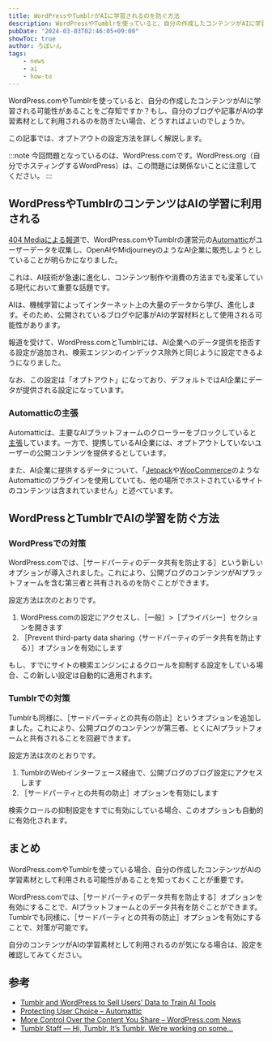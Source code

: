 ```yaml
---
title: WordPressやTumblrがAIに学習されるのを防ぐ方法
description: WordPressやTumblrを使っていると、自分の作成したコンテンツがAIに学習される可能性があることをご存知ですか？もし、自分のブログや記事がAIの学習素材として利用されるのを防ぎたい場合、どうすればよいのでしょうか。この記事では、オプトアウトの設定方法を詳しく解説します。
pubDate: "2024-03-03T02:46:05+09:00"
showToc: true
author: ろぼいん
tags:
    - news
    - ai
    - how-to
---
```


WordPress.comやTumblrを使っていると、自分の作成したコンテンツがAIに学習される可能性があることをご存知ですか？もし、自分のブログや記事がAIの学習素材として利用されるのを防ぎたい場合、どうすればよいのでしょうか。

この記事では、オプトアウトの設定方法を詳しく解説します。

:::note
今回問題となっているのは、WordPress.comです。WordPress.org（自分でホスティングするWordPress）は、この問題には関係ないことに注意してください。
:::

## WordPressやTumblrのコンテンツはAIの学習に利用される

[404 Mediaによる報道](https://www.404media.co/tumblr-and-wordpress-to-sell-users-data-to-train-ai-tools/)で、WordPress.comやTumblrの運営元の[Automattic](https://automattic.com/)がユーザーデータを収集し、OpenAIやMidjourneyのようなAI企業に販売しようとしていることが明らかになりました。

これは、AI技術が急速に進化し、コンテンツ制作や消費の方法までも変革している現代において重要な話題です。

AIは、機械学習によってインターネット上の大量のデータから学び、進化します。そのため、公開されているブログや記事がAIの学習材料として使用される可能性があります。

報道を受けて、WordPress.comとTumblrには、AI企業へのデータ提供を拒否する設定が追加され、検索エンジンのインデックス除外と同じように設定できるようになりました。

なお、この設定は「オプトアウト」になっており、デフォルトではAI企業にデータが提供される設定になっています。

### Automatticの主張

Automatticは、主要なAIプラットフォームのクローラーをブロックしていると[主張](https://automattic.com/2024/02/27/protecting-user-choice/)しています。一方で、提携しているAI企業には、オプトアウトしていないユーザーの公開コンテンツを提供するとしています。

また、AI企業に提供するデータについて、「[Jetpack](https://jetpack.com/ja/)や[WooCommerce](https://woo.com/woocommerce/)のようなAutomatticのプラグインを使用していても、他の場所でホストされているサイトのコンテンツは含まれていません」と述べています。

## WordPressとTumblrでAIの学習を防ぐ方法

### WordPressでの対策

WordPress.comでは、［サードパーティのデータ共有を防止する］という新しいオプションが導入されました。これにより、公開ブログのコンテンツがAIプラットフォームを含む第三者と共有されるのを防ぐことができます。

設定方法は次のとおりです。

1. WordPress.comの設定にアクセスし、［一般］>［プライバシー］セクションを開きます
2. ［Prevent third-party data sharing（サードパーティのデータ共有を防止する）］オプションを有効にします

もし、すでにサイトの検索エンジンによるクロールを抑制する設定をしている場合、この新しい設定は自動的に適用されます。

### Tumblrでの対策

Tumblrも同様に、［サードパーティとの共有の防止］というオプションを追加しました。これにより、公開ブログのコンテンツが第三者、とくにAIプラットフォームと共有されることを回避できます。

設定方法は次のとおりです。

1. TumblrのWebインターフェース経由で、公開ブログのブログ設定にアクセスします
2. ［サードパーティとの共有の防止］オプションを有効にします

検索クロールの抑制設定をすでに有効にしている場合、このオプションも自動的に有効化されます。

## まとめ

WordPress.comやTumblrを使っている場合、自分の作成したコンテンツがAIの学習素材として利用される可能性があることを知っておくことが重要です。

WordPress.comでは、［サードパーティのデータ共有を防止する］オプションを有効にすることで、AIプラットフォームとのデータ共有を防ぐことができます。Tumblrでも同様に、［サードパーティとの共有の防止］オプションを有効にすることで、対策が可能です。

自分のコンテンツがAIの学習素材として利用されるのが気になる場合は、設定を確認してみてください。

## 参考

- [Tumblr and WordPress to Sell Users’ Data to Train AI Tools](https://www.404media.co/tumblr-and-wordpress-to-sell-users-data-to-train-ai-tools/)
- [Protecting User Choice – Automattic](https://automattic.com/2024/02/27/protecting-user-choice/)
- [More Control Over the Content You Share – WordPress.com News](https://wordpress.com/blog/2024/02/27/more-control-over-the-content-you-share/)
- [Tumblr Staff — Hi, Tumblr. It’s Tumblr. We’re working on some...](https://staff.tumblr.com/post/743510217982083072/hi-tumblr-its-tumblr-were-working-on-some)

